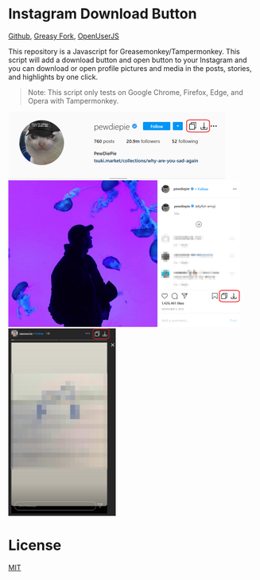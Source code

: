 # Instagram Download Button
[Github](https://github.com/y252328/Instagram_Download_Button), [Greasy Fork](https://greasyfork.org/zh-TW/scripts/406535-instagram-download-button), [OpenUserJS](https://openuserjs.org/scripts/y252328/Instagram_Download_Button)

This repository is a Javascript for Greasemonkey/Tampermonkey. This script will add a download button and open button to your Instagram and you can download or open profile pictures and media in the posts, stories, and highlights by one click.

> Note: This script only tests on Google Chrome, Firefox, Edge, and Opera with Tampermonkey.

<img src="img/profile.png" alt="drawing" width="436" height="134"/>
<br/>
<img src="img/post.png" alt="drawing" width="467" height="294"/>
<br/>
<img src="img/story&highlight.png" alt="drawing" width="216" height="376"/>

# License
[MIT](https://github.com/y252328/Instagram_Download_Button/blob/master/LICENSE)